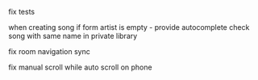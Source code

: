 fix tests

when creating song 
    if form artist is empty - provide autocomplete
    check song with same name in private library

fix room navigation sync

fix manual scroll while auto scroll on phone